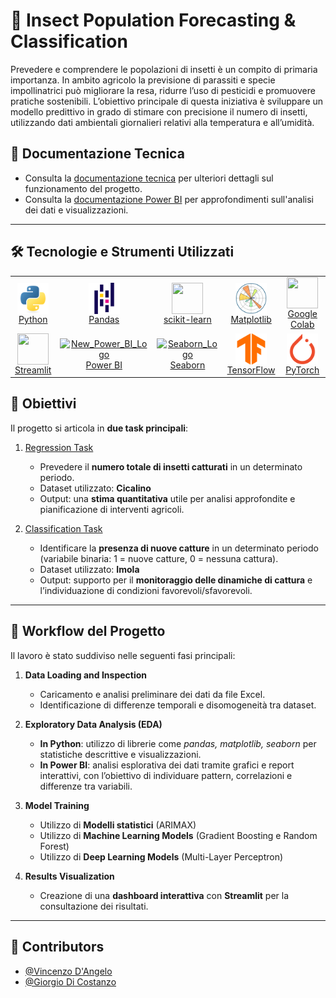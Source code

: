# 🐝 Insect Population Forecasting & Classification

Prevedere e comprendere le popolazioni di insetti è un compito di primaria importanza. In ambito agricolo la previsione di parassiti e specie impollinatrici può migliorare la resa, ridurre l’uso di pesticidi e promuovere pratiche sostenibili. L’obiettivo principale di questa iniziativa è sviluppare un modello predittivo in grado di stimare con precisione il numero di insetti, utilizzando dati ambientali giornalieri relativi alla temperatura e all’umidità. 

## 📘 Documentazione Tecnica
- Consulta la [documentazione tecnica](./Documentazione.pdf) per ulteriori dettagli sul funzionamento del progetto.
- Consulta la [documentazione Power BI](./PowerBI.pdf) per approfondimenti sull'analisi dei dati e visualizzazioni.

---

## 🛠️ Tecnologie e Strumenti Utilizzati

<table>
  <tr>
    <td align="center">
      <a href="https://www.python.org/" target="_blank">
        <img src="https://raw.githubusercontent.com/devicons/devicon/master/icons/python/python-original.svg" width="50" height="50" style="vertical-align: middle;"/><br>
        Python
      </a>
    </td>
    <td align="center">
      <a href="https://pandas.pydata.org/" target="_blank">
        <img src="https://raw.githubusercontent.com/devicons/devicon/master/icons/pandas/pandas-original.svg" width="50" height="50" style="vertical-align: middle;"/><br>
        Pandas
      </a>
    </td>
    <td align="center">
      <a href="https://scikit-learn.org/" target="_blank">
        <img src="https://cdn.jsdelivr.net/gh/devicons/devicon@latest/icons/scikitlearn/scikitlearn-original.svg" width="50" height="50" style="vertical-align: middle;"/><br>
        scikit-learn
      </a>
    </td>
    <td align="center">
      <a href="https://matplotlib.org/" target="_blank">
        <img src="https://raw.githubusercontent.com/devicons/devicon/master/icons/matplotlib/matplotlib-original.svg" width="50" height="50" style="vertical-align: middle;"/><br>
        Matplotlib
      </a>
    </td>
    <td align="center">
      <a href="https://colab.research.google.com/" target="_blank">
        <img src="https://cdn.jsdelivr.net/gh/devicons/devicon@latest/icons/googlecolab/googlecolab-original.svg" width="50" height="50" style="vertical-align: middle;"/><br>
        Google Colab
      </a>
    </td>
  </tr>
  <tr>
    <td align="center">
      <a href="https://streamlit.io/" target="_blank">
        <img src="https://cdn.jsdelivr.net/gh/devicons/devicon@latest/icons/streamlit/streamlit-original.svg" width="50" height="50" style="vertical-align: middle;"/><br>
        Streamlit
      </a>
    </td>
    <td align="center">
      <a href="https://powerbi.microsoft.com/" target="_blank">
        <img width="50" height="50" alt="New_Power_BI_Logo" src="https://github.com/user-attachments/assets/4a645611-aa6a-441c-9b3a-6ec848aa7afd" style="vertical-align: middle;"/><br>
        Power BI
      </a>
    </td>
    <td align="center">
      <a href="https://seaborn.pydata.org/" target="_blank">
        <img width="50" height="50" alt="Seaborn_Logo" src="https://github.com/user-attachments/assets/1be9f727-13ea-4ef0-b560-6363da8890e0" style="vertical-align: middle;"/><br>
        Seaborn
      </a>
    </td>
    <td align="center">
      <a href="https://www.tensorflow.org/" target="_blank">
        <img src="https://raw.githubusercontent.com/devicons/devicon/master/icons/tensorflow/tensorflow-original.svg" width="50" height="50" style="vertical-align: middle;"/><br>
        TensorFlow
      </a>
    </td>
    <td align="center">
      <a href="https://pytorch.org/" target="_blank">
        <img src="https://raw.githubusercontent.com/devicons/devicon/master/icons/pytorch/pytorch-original.svg" width="50" height="50" style="vertical-align: middle;"/><br>
        PyTorch
      </a>
    </td>
  </tr>
</table>


## 🎯 Obiettivi

Il progetto si articola in **due task principali**:

1. [Regression Task](./Regressione-Cicalino.ipynb)
   - Prevedere il **numero totale di insetti catturati** in un determinato periodo.  
   - Dataset utilizzato: **Cicalino**  
   - Output: una **stima quantitativa** utile per analisi approfondite e pianificazione di interventi agricoli.

2. [Classification Task](./Classificazione-Imola.ipynb)
   - Identificare la **presenza di nuove catture** in un determinato periodo (variabile binaria: 1 = nuove catture, 0 = nessuna cattura).  
   - Dataset utilizzato: **Imola**  
   - Output: supporto per il **monitoraggio delle dinamiche di cattura** e l’individuazione di condizioni favorevoli/sfavorevoli.

---

## 🔄 Workflow del Progetto

Il lavoro è stato suddiviso nelle seguenti fasi principali:

1. **Data Loading and Inspection**  
   - Caricamento e analisi preliminare dei dati da file Excel.  
   - Identificazione di differenze temporali e disomogeneità tra dataset.  

2. **Exploratory Data Analysis (EDA)**  
   - **In Python**: utilizzo di librerie come *pandas, matplotlib, seaborn* per statistiche descrittive e visualizzazioni.  
   - **In Power BI**: analisi esplorativa dei dati tramite grafici e report interattivi, con l’obiettivo di individuare pattern, correlazioni e differenze tra variabili.

3. **Model Training**  
   - Utilizzo di **Modelli statistici** (ARIMAX)
   - Utilizzo di **Machine Learning Models** (Gradient Boosting e Random Forest)
   - Utilizzo di **Deep Learning Models** (Multi-Layer Perceptron)

4. **Results Visualization**  
   - Creazione di una **dashboard interattiva** con **Streamlit** per la consultazione dei risultati.  
---

## 👥 Contributors

- [@Vincenzo D'Angelo](https://github.com/vincenzodan)
- [@Giorgio Di Costanzo](https://github.com/GiorgioDiCostanzo)
